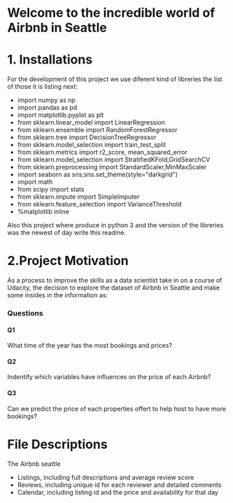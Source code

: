 # Welcome to the incredible world of Airbnb in Seattle


# 1. Installations

For the development of this project we use diferent kind of libreries the list of those it is listing next:

- import numpy as np
- import pandas as pd
- import matplotlib.pyplot as plt
- from sklearn.linear_model import LinearRegression
- from sklearn.ensemble import RandomForestRegressor
- from sklearn.tree import DecisionTreeRegressor
- from sklearn.model_selection import train_test_split
- from sklearn.metrics import r2_score, mean_squared_error
- from sklearn.model_selection import StratifiedKFold,GridSearchCV
- from sklearn.preprocessing import StandardScaler,MinMaxScaler 
- import seaborn as sns;sns.set_theme(style="darkgrid")
- import math
- from scipy import stats
- from sklearn.impute import SimpleImputer
- from sklearn.feature_selection import VarianceThreshold
- %matplotlib inline

Also this project where produce in python 3 and the version of the libreries was the newest of day write this readme.

# 2.Project Motivation

As a process to improve the skills as a data scientist take in on a course of Udacity, the decision to explore the dataset of Airbnb in Seattle and make some insides in the information as: 

### Questions
#### Q1
What time of the year has the most bookings and prices?
#### Q2
Indentify which variables have influences on the price of each Airbnb?
#### Q3
Can we predict the price of each properties offert to help host to have more bookings?

# File Descriptions
The Airbnb seattle 
- Listings, including full descriptions and average review score
- Reviews, including unique id for each reviewer and detailed comments
- Calendar, including listing id and the price and availability for that day

